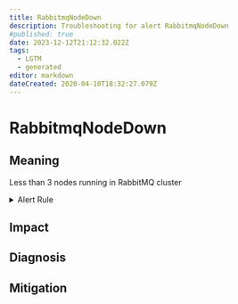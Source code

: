```yaml
---
title: RabbitmqNodeDown
description: Troubleshooting for alert RabbitmqNodeDown
#published: true
date: 2023-12-12T21:12:32.022Z
tags: 
  - LGTM
  - generated
editor: markdown
dateCreated: 2020-04-10T18:32:27.079Z
---
```


# RabbitmqNodeDown

## Meaning
[//]: # "Short paragraph that explains what the alert means"
Less than 3 nodes running in RabbitMQ cluster

<details>
  <summary>Alert Rule</summary>

{{% rule "rabbitmq/rabbitmq-exporter.yml" "RabbitmqNodeDown" %}}

{{% comment %}}

```yaml
alert: RabbitmqNodeDown
expr: sum(rabbitmq_build_info) < 3
for: 0m
labels:
    severity: critical
annotations:
    summary: RabbitMQ node down (instance {{ $labels.instance }})
    description: |-
        Less than 3 nodes running in RabbitMQ cluster
          VALUE = {{ $value }}
          LABELS = {{ $labels }}
    runbook: https://github.com/srerun/prometheus-alerts/blob/main/content/runbooks/rabbitmq-exporter/RabbitmqNodeDown.md

```

{{% /comment %}}

</details>


## Impact
[//]: # "What could / will happen if the alert is not addressed"



## Diagnosis
[//]: # "Steps to take to identify the cause of the problem"



## Mitigation
[//]: # "The steps necessary to resolve the alert"
